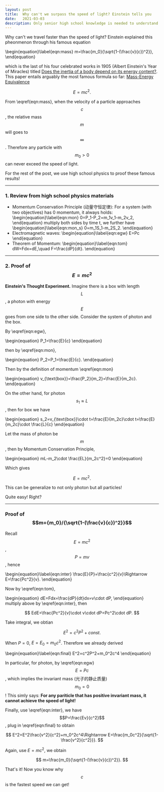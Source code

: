 ```yaml
---
layout: post
title:  Why can't we surpass the speed of light? Einstein tells you
date:   2021-03-03 
description: Only senior high school knowledge is needed to understand this pheonmenon!
---
```

Why can't we travel faster than the speed of light? Einstein explained this pheonmenon through his famous equation

\begin{equation}\label{eqn:mass}
m=\frac{m_0}{\sqrt{1-(\frac{v}{c})^2}},
\end{equation}

which is the last of his four celebrated works in 1905 (Albert Einstein's Year of Miracles) titled [Does the inertia of a body depend on its energy content?](https://einsteinpapers.press.princeton.edu/vol2-trans/186). This paper entails arguably the most famous formula so far: [Mass-Energy Equivalence](https://en.wikipedia.org/wiki/Mass–energy_equivalence) 

$$E=mc^2.$$

From \eqref{eqn:mass}, when the velocity of a particle approaches $$c$$, the relative mass $$m$$ will goes to $$\infty$$. Therefore any particle with $$m_0>0$$ can never exceed the speed of light. 

For the rest of the post, we use high school physics to proof these famous results!

<hr>

### 1. Review from high school physics materials
<ul>
    <li>Momentum Conservation Principle (动量守恒定律): For a system (with two objectives) has 0 momentum, it always holds:
    	\begin{equation}\label{eqn:mon}
  		0=P_1-P_2=m_1v_1-m_2v_2,
  		\end{equation}
    	multiply both sides by time t, we further have 
    	\begin{equation}\label{eqn:mon_s}
    	0=m_1S_1-m_2S_2.
    	\end{equation}
   </li>
    <li>
    Electromagnetic waves: 
    \begin{equation}\label{eqn:egw}
    E=Pc
    \end{equation}	
    </li>
    <li>
    	Theorem of Momentum:
    	\begin{equation}\label{eqn:tom}
    		dW=Fdx=dE,\quad F=\frac{dP}{dt}.
    	\end{equation}
	</li>
</ul>

<hr>

### 2. Proof of $$E=mc^2$$

**Einstein's Thought Experiment.** Imagine there is a box with length $$L$$, a photon with energy $$E$$ goes from one side to the other side. Consider the system of photon and the box.

By \eqref{eqn:egw}, 

\begin{equation}
P_1=\frac{E}{c}
\end{equation}

then by \eqref{eqn:mon},

\begin{equation}
P_2=P_1=\frac{E}{c}.
\end{equation}

Then by the definition of momentum \eqref{eqn:mon}

\begin{equation}
v_{\text{box}}=\frac{P_2}{m_2}=\frac{E}{m_2c}.
\end{equation}

On the other hand, for photon $$s_1\approx L$$, then for box we have 

\begin{equation}
s_2=v_{\text{box}}\cdot t=\frac{E}{m_2c}\cdot t=\frac{E}{m_2c}\cdot \frac{L}{c}
\end{equation}

Let the mass of photon be $$m$$, then by Momentum Conservation Principle, 

\begin{equation}
mL-m_2\cdot \frac{EL}{m_2c^2}=0
\end{equation}

Which gives 

$$E=mc^2.$$

This can be generalize to not only photon but all particles!

Quite easy! Right?

<hr>

### Proof of $$m={m_0}/{\sqrt{1-(\frac{v}{c})^2}}$$

Recall $$E=mc^2$$, $$P=mv$$, hence 

\begin{equation}\label{eqn:inter}
\frac{E}{P}=\frac{c^2}{v}\Rightarrow E=\frac{Pc^2}{v}.
\end{equation}

Now by \eqref{eqn:tom}, 

\begin{equation}
	dE=Fdx=\frac{dP}{dt}dx=v\cdot dP,
\end{equation}
multiply above by \eqref{eqn:inter}, then

$$
EdE=\frac{Pc^2}{v}\cdot v\cdot dP=Pc^2\cdot dP.
$$

Take integral, we obtian 

$$
E^2=c^2P^2+const.
$$

When $P=0$, $E=E_0=m_0c^2$. Therefore we already derived

\begin{equation}\label{eqn:final}
E^2=c^2P^2+m_0^2c^4
\end{equation}

In particular, for photon, by \eqref{eqn:egw} $$E=Pc$$, which implies the invariant mass (光子的静止质量) $$m_0=0$$! This simly says: **For any pariticle that has positive invariant mass, it cannot achieve the speed of light!**


Finally, use \eqref{eqn:inter}, we have $$P=\frac{Ev}{c^2}$$, plug in \eqref{eqn:final} to obtain

$$
E^2=E^2\frac{v^2}{c^2}+m_0^2c^4\Rightarrow E=\frac{m_0c^2}{\sqrt{1-\frac{v^2}{c^2}}}.
$$

Again, use $E=mc^2$, we obtain

$$
m=\frac{m_0}{\sqrt{1-(\frac{v}{c})^2}}.
$$

That's it! Now you know why $$c$$ is the fastest speed we can get!


